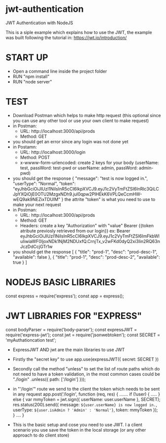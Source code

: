 # jwt-authentication
JWT Authentication with NodeJS

This is a siple example which explains how to use the JWT, the example was  built  following the tutorial in:
https://jwt.io/introduction/

# START UP
- Open a command line inside the project folder
- RUN "npm install"
- RUN "node server" 

# TEST
- Download Postman which helps to make http request (this optional since you can use any other tool or  use your own client to make request)
- in Postman:
  - URL: http://localhost:3000/api/prods
   - Method: GET
- you should get an error since any login was not  done yet
- in Postamn:
  - URL: http://localhost:3000/login
  - Method: POST
  - x-wwww-form-urlencoded: create 2 keys for your body (userName: test,  passWord: test-pwd or userName: admin, passWord: admin-pwd)
- you should get the response 
  {
    "message": "test is now logged in.",
    "userType": "Normal",
    "token": "eyJhbGciOiJIUzI1NiIsInR5cCI6IkpXVCJ9.eyJ1c2VyTmFtZSI6InRlc3QiLCJpYXQiOjE0OTU2MzgxNDh9.jul0qpw2PIHEkK6VPLQeCcmHW-wEQ9ak9NEZixTDUlM"
  }
  the attrite "token" is what you need to use to make your next request
 - in Postman:
    - URL: http://localhost:3000/api/prods
    - Method: GET
    - Headers: create a key "Authorization" with "value" Bearer {{token atribute previosly retrieved from our login}}
      ex:
      Bearer eyJhbGciOiJIUzI1NiIsInR5cCI6IkpXVCJ9.eyJ1c2VyTmFtZSI6ImFkbWluIiwiaWF0IjoxNDk1NjM2NDUxfQ.CrnjTx_v2wFKd0dyQ2xi3Iin2RQ63nJczDdCcjGTr1w 
  - you should get the response
    [
    {
      "title": "prod-1",
      "desc": "prod-desc-1",
      "available": false
    },
    {
      "title": "prod-1",
      "desc": "prod-desc-2",
      "available": true
    }
  ]
 
 # NODEJS BASIC LIBRARIES
  const express = require('express');
  const app = express();
  
# JWT LIBRARIES FOR "EXPRESS"
  const bodyParser = require('body-parser');
  const expressJWT = require('express-jwt');
  const jwt = require('jsonwebtoken');
  const SECRET = 'myAuthationcation test';

- ExpressJWT AND jwt are the main libraries to use JWT
- Firstly the "secret key" to use 
  app.use(expressJWT({
      secret: SECRET
  })
- Secondly call the method "unless" to set the list of route paths which do not need to have a token validation, 
  in the most common cases could be "./login"
.unless({
    path: ['/login']
}));

- in "'/login'" route we send to the client the token which needs to be sent in any request
app.post('/login', function (req, res) {
.......
    if (!user) {
      .....
    } else {
        var mmyToken = jwt.sign({
            userName: user.userName
        }, SECRET);
        res.status(200).send({
            message: `${user.userName} is now logged in.`,
            userType: `${user.isAdmin ? 'Admin' : 'Normal'}`,
            token: mmyToken
        });
    }
....
}

- This is the basic setup and cose you need to use JWT. I a client scenario you use save the token in the local storage (or any other approach to do client store)
     

